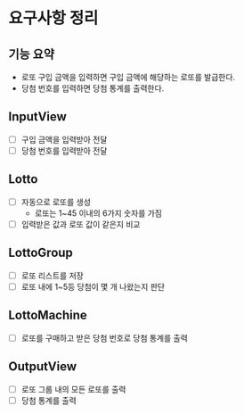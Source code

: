 # 요구사항 정리
## 기능 요약
* 로또 구입 금액을 입력하면 구입 금액에 해당하는 로또를 발급한다.
* 당첨 번호를 입력하면 당첨 통계를 출력한다.

## InputView
- [ ] 구입 금액을 입력받아 전달
- [ ] 당첨 번호를 입력받아 전달

## Lotto
- [ ] 자동으로 로또를 생성
  - 로또는 1~45 이내의 6가지 숫자를 가짐
- [ ] 입력받은 값과 로또 값이 같은지 비교

## LottoGroup
- [ ] 로또 리스트를 저장
- [ ] 로또 내에 1~5등 당첨이 몇 개 나왔는지 판단

## LottoMachine
- [ ] 로또를 구매하고 받은 당첨 번호로 당첨 통계를 출력

## OutputView
- [ ] 로또 그룹 내의 모든 로또를 출력
- [ ] 당첨 통계를 출력